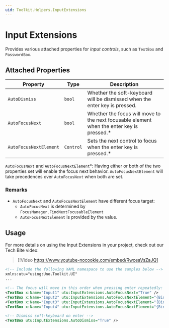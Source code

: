 ```yaml
---
uid: Toolkit.Helpers.InputExtensions
---
```


# Input Extensions

Provides various attached properties for _input controls_, such as `TextBox` and `PasswordBox`.

## Attached Properties

| Property               | Type      | Description                                                                                |
|------------------------|-----------|--------------------------------------------------------------------------------------------|
| `AutoDismiss`          | `bool`    | Whether the soft-keyboard will be dismissed when the enter key is pressed.                 |
| `AutoFocusNext`        | `bool`    | Whether the focus will move to the next focusable element when the enter key is pressed.\* |
| `AutoFocusNextElement` | `Control` | Sets the next control to focus when the enter key is pressed.\*                            |

`AutoFocusNext` and `AutoFocusNextElement`\*: Having either or both of the two properties set will enable the focus next behavior. `AutoFocusNextElement` will take precedences over `AutoFocusNext` when both are set.

### Remarks

- `AutoFocusNext` and `AutoFocusNextElement` have different focus target:
  - `AutoFocusNext` is determined by `FocusManager.FindNextFocusableElement`
  - `AutoFocusNextElement` is provided by the value.

## Usage

For more details on using the Input Extensions in your project, check out our Tech Bite video:
> [!Video https://www.youtube-nocookie.com/embed/RwceaVsZaJQ]

```xml
<!-- Include the following XAML namespace to use the samples below -->
xmlns:utu="using:Uno.Toolkit.UI"
...

<!-- The focus will move in this order when pressing enter repeatedly: 1-2-4-3 -->
<TextBox x:Name="Input1" utu:InputExtensions.AutoFocusNext="True" />
<TextBox x:Name="Input2" utu:InputExtensions.AutoFocusNextElement="{Binding ElementName=Input4}" />
<TextBox x:Name="Input3" utu:InputExtensions.AutoFocusNextElement="{Binding ElementName=Input1}" />
<TextBox x:Name="Input4" utu:InputExtensions.AutoFocusNextElement="{Binding ElementName=Input3}" />

<!-- Dismiss soft-keyboard on enter -->
<TextBox utu:InputExtensions.AutoDismiss="True" />
```
